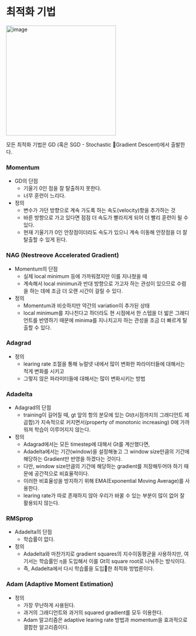 # 최적화 기법
<img width="300" alt="image" src="https://github.com/scottXchoo/Deep_Learning_Deep_Dive/assets/107841492/ddc3f9c9-dc21-4c54-89fc-b0c1722ef2fd">

모든 최적화 기법은 GD (혹은 SGD - Stochastic Gradient Descent)에서 출발한다.

### Momentum
- GD의 단점
  - 기울기 0인 점을 잘 탈출하지 못한다.
  - 너무 훈련이 느리다.
- 정의
  - 변수가 가던 방향으로 계속 가도록 하는 속도(velocity)항을 추가하는 것
  - 바른 방향으로 가고 있다면 점점 더 속도가 빨라지게 되어 더 빨리 훈련이 될 수 있다.
  - 현재 기울기가 0인 안장점이더라도 속도가 있으니 계속 이동해 안장점을 더 잘 탈출할 수 있게 된다.

### NAG (Nestreove Accelerated Gradient)
- Momentum의 단점
  - 실제 local minimum 등에 가까워졌지만 이를 지나쳤을 때
  - 계속해서 local minimun과 반대 방향으로 가고자 하는 관성이 있으므로 수렴을 하는 데에 조금 더 오랜 시간이 걸릴 수 있다.
- 정의
  - Momentum과 비슷하지만 약간의 variation이 추가된 상태
  - local minimum를 지나친다고 하더라도 현 시점에서 한 스텝을 더 밟은 그래디언트를 반영하기 때문에 minima를 지나치고자 하는 관성을 조금 더 빠르게 탈출할 수 있다.

### Adagrad
- 정의
  - learing rate 조절을 통해 뉴럴넷 내에서 많이 변화한 파라미터들에 대해서는 적게 변화를 시키고
  - 그렇지 않은 파라미터들에 대해서는 많이 변화시키는 방법

### Adadelta
- Adagrad의 단점
  - training이 길어질 때, gt 앞의 항의 분모에 있는 Gt(t시점까지의 그래디언트 제곱합)가 지속적으로 커지면서(property of monotonic increasing) 0에 가까워져 학습이 이루어지지 않는다.
- 정의
  - Adagrad에서는 모든 timestep에 대해서 Gt를 계산했다면,
  - Adadelta에서는 기간(window)을 설정해놓고 그 window size만큼의 기간에 해당하는 Gradient만 반영을 하겠다는 것이다.
  - 다만, window size만큼의 기간에 해당하는 gradient를 저장해두어야 하기 때문에 공간적으로 비효율적이다.
  - 이러한 비효율성을 방지하기 위해 EMA(Exponential Moving Average)를 사용한다.
  - learing rate가 따로 존재하지 않아 우리가 바꿀 수 있는 부분이 많이 없어 잘 활용되지 않는다.

### RMSprop
- Adadelta의 단점
  - 학습률이 없다.
- 정의
  - Adadelta와 마찬가지로 gradient squares의 지수이동평균을 사용하지만, 여기서는 학습률인 η을 도입해서 이를 Gt의 square root로 나눠주는 방식이다.
  - 즉, Adadelta에서 다시 학습률을 도입한 최적화 방법론이다.

### Adam (Adaptive Moment Estimation)
- 정의
  - 가장 무난하게 사용된다.
  - 과거의 그래디언트와 과거의 squared gradient를 모두 이용한다.
  - Adam 알고리즘은 adaptive learing rate 방법과 momentum을 효과적으로 결합한 알고리즘이다.
